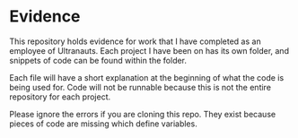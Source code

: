 # Evidence
This repository holds evidence for work that I have completed as an employee of Ultranauts. Each project I have been on has its own folder, and snippets of code can be found within the folder.

Each file will have a short explanation at the beginning of what the code is being used for. Code will not be runnable because this is not the entire repository for each project.

Please ignore the errors if you are cloning this repo. They exist because pieces of code are missing which define variables.
